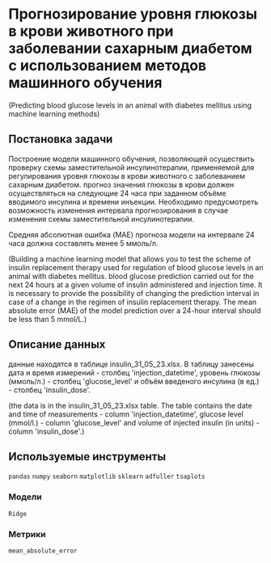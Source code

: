 # Прогнозирование уровня глюкозы в крови животного при заболевании сахарным диабетом с иcпользованием методов машинного обучения 
(Predicting blood glucose levels in an animal with diabetes mellitus using machine learning methods)

## Постановка задачи

Построение модели машинного обучения, позволяющей осуществить проверку схемы заместительной инсулинотерапии, применяемой для 
регулирования уровня глюкозы в крови животного с заболеванием сахарным диабетом. прогноз значения глюкозы в крови должен 
осуществляться на следующие 24 часа при заданном объёме вводимого инсулина и времени инъекции. Необходимо предусмотреть
возможность изменения интервала прогнозирования в случае изменения схемы заместительной инсулинотерапии. 

Средняя абсолютная ошибка (MAE) прогноза модели на интервале 24 часа должна составлять менее 5 ммоль/л.

(Building a machine learning model that allows you to test the scheme of insulin replacement therapy used for
regulation of blood glucose levels in an animal with diabetes mellitus. blood glucose prediction
carried out for the next 24 hours at a given volume of insulin administered and injection time. It is necessary to provide
the possibility of changing the prediction interval in case of a change in the regimen of insulin replacement therapy.
The mean absolute error (MAE) of the model prediction over a 24-hour interval should be less than 5 mmol/L.)

## Описание данных

данные находятся в таблице insulin_31_05_23.xlsx. В таблицу занесены дата и время измерений - столбец  'injection_datetime',
уровень глюкозы (ммоль/л.) - столбец 'glucose_level' и объём введеного инсулина (в ед.) - столбец 'insulin_dose'.

(the data is in the insulin_31_05_23.xlsx table. The table contains the date and time of measurements - column 'injection_datetime',
glucose level (mmol/l.) - column 'glucose_level' and volume of injected insulin (in units) - column 'insulin_dose'.)

## Используемые инструменты

`pandas` `numpy` `seaborn` `matplotlib` `sklearn` `adfuller` `tsaplots`

### Модели

`Ridge`

### Метрики

`mean_absolute_error`
